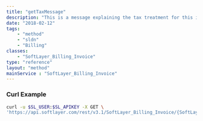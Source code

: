 ```yaml
---
title: "getTaxMessage"
description: "This is a message explaining the tax treatment for this invoice."
date: "2018-02-12"
tags:
    - "method"
    - "sldn"
    - "Billing"
classes:
    - "SoftLayer_Billing_Invoice"
type: "reference"
layout: "method"
mainService : "SoftLayer_Billing_Invoice"
---
```


### Curl Example
```bash
curl -u $SL_USER:$SL_APIKEY -X GET \
'https://api.softlayer.com/rest/v3.1/SoftLayer_Billing_Invoice/{SoftLayer_Billing_InvoiceID}/getTaxMessage'
```
